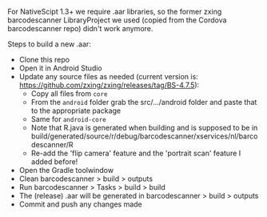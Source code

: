 For NativeScipt 1.3+ we require .aar libraries, so the former zxing barcodescanner LibraryProject we used (copied from the Cordova barcodescanner repo) didn't work anymore.

Steps to build a new .aar:
 * Clone this repo
 * Open it in Android Studio
 * Update any source files as needed (current version is: https://github.com/zxing/zxing/releases/tag/BS-4.7.5):
   - Copy all files from `core`
   - From the `android` folder grab the src/.../android folder and paste that to the appropriate package
   - Same for `android-core`
   - Note that R.java is generated when building and is supposed to be in build/generated/source/r/debug/barcodescanner/xservices/nl/barcodescanner/R
   - Re-add the 'flip camera' feature and the 'portrait scan' feature I added before!
 * Open the Gradle toolwindow
 * Clean barcodescanner > build > outputs
 * Run barcodescanner > Tasks > build > build
 * The (release) .aar will be generated in barcodescanner > build > outputs
 * Commit and push any changes made
